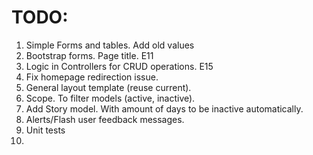 # TODO:

1. Simple Forms and tables. Add old values
1. Bootstrap forms. Page title. E11
1. Logic in Controllers for CRUD operations. E15
1. Fix homepage redirection issue.
1. General layout template (reuse current).
1. Scope. To filter models (active, inactive).
1. Add Story model. With amount of days to be inactive automatically.
1. Alerts/Flash user feedback messages.
1. Unit tests
1.
